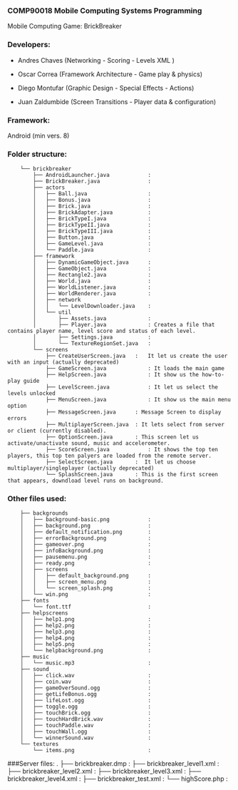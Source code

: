 ### COMP90018 Mobile Computing Systems Programming

Mobile Computing Game: BrickBreaker

### Developers:

* Andres Chaves (Networking - Scoring - Levels XML )

* Oscar Correa (Framework Architecture - Game play & physics)

* Diego Montufar (Graphic Design - Special Effects - Actions)

* Juan Zaldumbide (Screen Transitions - Player data & configuration)

### Framework: 
Android (min vers. 8)

### Folder structure:

                
        └── brickbreaker
            ├── AndroidLauncher.java 			:
            ├── BrickBreaker.java 				:
            ├── actors
            │   ├── Ball.java 					:
            │   ├── Bonus.java 					:
            │   ├── Brick.java 					:
            │   ├── BrickAdapter.java 			:
            │   ├── BrickTypeI.java 			:
            │   ├── BrickTypeII.java 			:
            │   ├── BrickTypeIII.java 			:
            │   ├── Button.java 				:
            │   ├── GameLevel.java 				:
            │   └── Paddle.java 				:
            ├── framework
            │   ├── DynamicGameObject.java 		:
            │   ├── GameObject.java 			:
            │   ├── Rectangle2.java 			:
            │   ├── World.java 					:
            │   ├── WorldListener.java 			:
            │   ├── WorldRenderer.java 			:
            │   ├── network
            │   │   └── LevelDownloader.java 	:
            │   └── util
            │       ├── Assets.java 			:
            │       ├── Player.java 			: Creates a file that contains player name, level score and status of each level.
            │       ├── Settings.java 			:
            │       └── TextureRegionSet.java 	:
            └── screens
                ├── CreateUserScreen.java 	: 	It let us create the user with an input (actually deprecated) 
                ├── GameScreen.java 			: It loads the main game
                ├── HelpScreen.java 			: It show us the how-to-play guide
                ├── LevelScreen.java 			: It let us select the levels unlocked
                ├── MenuScreen.java 			: It show us the main menu option
                ├── MessageScreen.java 		: Message Screen to display errors
                ├── MultiplayerScreen.java 	: It lets select from server or client (currently disabled).
                ├── OptionScreen.java 		: This screen let us activate/unactivate sound, music and accelerometer.
                ├── ScoreScreen.java 			: It shows the top ten players, this top ten palyers are loaded from the remote server.
                ├── SelectScreen.java 		:  It let us choose multiplayer/singleplayer (actually deprecated) 
                └── SplashScreen.java 		: This is the first screen that appears, downdload level runs on background.

### Other files used:

        ├── backgrounds
        │   ├── background-basic.png 			:
        │   ├── background.png 					:
        │   ├── default_notification.png 		:
        │   ├── errorBackground.png 			:
        │   ├── gameover.png 					:
        │   ├── infoBackground.png 				:
        │   ├── pausemenu.png 					:
        │   ├── ready.png 						:
        │   ├── screens
        │   │   ├── default_background.png 		:
        │   │   ├── screen_menu.png 			:
        │   │   └── screen_splash.png 			:
        │   └── win.png 						:      
        ├── fonts
        │   └── font.ttf 						:
        ├── helpscreens
        │   ├── help1.png 						:
        │   ├── help2.png 						:
        │   ├── help3.png 						:
        │   ├── help4.png 						:
        │   ├── help5.png 						:
        │   └── helpbackground.png 				:
        ├── music
        │   └── music.mp3 						:
        ├── sound
        │   ├── click.wav 						:
        │   ├── coin.wav 						:
        │   ├── gameOverSound.ogg 				:
        │   ├── getLifeBonus.ogg 				:
        │   ├── lifeLost.ogg 					:
        │   ├── toggle.ogg 						:
        │   ├── touchBrick.ogg 					:
        │   ├── touchHardBrick.wav 				:
        │   ├── touchPaddle.wav 				:
        │   ├── touchWall.ogg 					:
        │   └── winnerSound.wav 				:
        └── textures
            └── items.png 						:


###Server files:
        .
        ├── brickbreaker.dmp 					:
        ├── brickbreaker_level1.xml 			:
        ├── brickbreaker_level2.xml 			:
        ├── brickbreaker_level3.xml 			:
        ├── brickbreaker_level4.xml 			:
        ├── brickbreaker_test.xml 			:
        └── highScore.php 					: